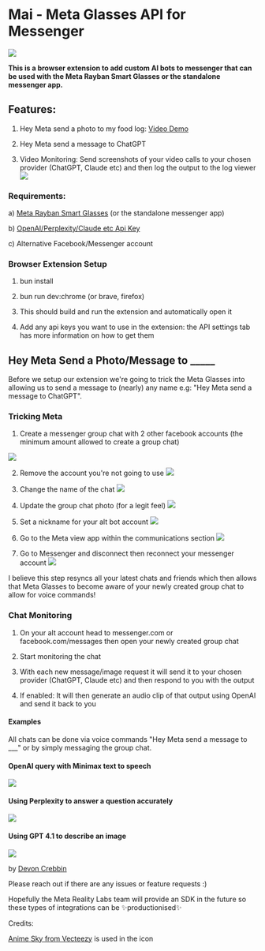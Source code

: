 # Mai - Meta Glasses API for Messenger

![](/assets/mai-promotional.png)

**This is a browser extension to add custom AI bots to messenger that can be used with the Meta Rayban Smart Glasses or the standalone messenger app.**

## Features:

1. Hey Meta send a photo to my food log: [Video Demo](https://www.youtube.com/watch?v=PiEDrcLCmew)

2. Hey Meta send a message to ChatGPT

3. Video Monitoring: Send screenshots of your video calls to your chosen provider (ChatGPT, Claude etc) and then log the output to the log viewer
   ![](/assets/video-monitoring.png)

### Requirements:

a) [Meta Rayban Smart Glasses](https://about.fb.com/news/2023/09/new-ray-ban-meta-smart-glasses/) (or the standalone messenger app)

b) [OpenAI/Perplexity/Claude etc Api Key](https://platform.openai.com/)

c) Alternative Facebook/Messenger account

### Browser Extension Setup

1. bun install

2. bun run dev:chrome (or brave, firefox)

3. This should build and run the extension and automatically open it

4. Add any api keys you want to use in the extension: the API settings tab has more information on how to get them

## Hey Meta Send a Photo/Message to **\_\_\_\_\_**

Before we setup our extension we're going to trick the Meta Glasses into allowing us to send a message to (nearly) any name e.g: "Hey Meta send a message to ChatGPT".

### Tricking Meta

1. Create a messenger group chat with 2 other facebook accounts (the minimum amount allowed to create a group chat)

![](/assets/create-a-chat.png)

2. Remove the account you're not going to use
   ![](/assets/remove-member.png)

3. Change the name of the chat
   ![](/assets/change-chat-name.png)

4. Update the group chat photo (for a legit feel)
   ![](/assets/change-photo.png)

5. Set a nickname for your alt bot account
   ![](/assets/edit-nickname.png)

6. Go to the Meta view app within the communications section
   ![](/assets/communications.jpeg)

7. Go to Messenger and disconnect then reconnect your messenger account
   ![](/assets/disconnect.jpeg)

I believe this step resyncs all your latest chats and friends which then allows that Meta Glasses to become aware of your newly created group chat to allow for voice commands!

### Chat Monitoring

1. On your alt account head to messenger.com or facebook.com/messages then open your newly created group chat

2. Start monitoring the chat

3. With each new message/image request it will send it to your chosen provider (ChatGPT, Claude etc) and then respond to you with the output

4. If enabled: It will then generate an audio clip of that output using OpenAI and send it back to you

#### Examples

All chats can be done via voice commands "Hey Meta send a message to \_\_\_" or by simply messaging the group chat.

#### OpenAI query with Minimax text to speech

![](/assets/messenger-example-1.png)

#### Using Perplexity to answer a question accurately

![](/assets/messenger-example-2.png)

#### Using GPT 4.1 to describe an image

![](/assets/messenger-example-3.png)

by [Devon Crebbin](https://github.com/dcrebbin)

Please reach out if there are any issues or feature requests :)

Hopefully the Meta Reality Labs team will provide an SDK in the future so these types of integrations can be ✨productionised✨

Credits:

[Anime Sky from Vecteezy](https://www.vecteezy.com/vector-art/53757812-an-anime-style-illustration-of-clouds-in-the-sky) is used in the icon
